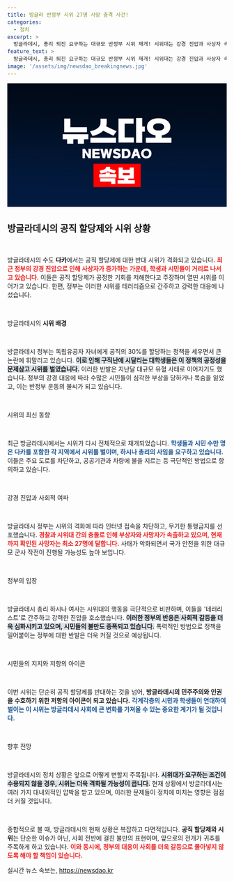 ```yaml
---
title: 방글라 반정부 시위 27명 사망 충격 사건!
categories:
  - 정치
excerpt: >
  방글라데시, 총리 퇴진 요구하는 대규모 반정부 시위 재개! 시위대는 강경 진압과 사상자 속에서도 저항을 멈추지 않으며, 국가 안보 위협으로 간주된 현 상황은 더욱 격화되고 있습니다. 지금, 그들이 원하는 것은 무엇일까요?
feature_text: >
  방글라데시, 총리 퇴진 요구하는 대규모 반정부 시위 재개! 시위대는 강경 진압과 사상자 속에서도 저항을 멈추지 않으며, 국가 안보 위협으로 간주된 현 상황은 더욱 격화되고 있습니다. 지금, 그들이 원하는 것은 무엇일까요?
image: '/assets/img/newsdao_breakingnews.jpg'
---
```


<p><img src="/assets/img/newsdao_breakingnews.jpg" alt="ontimetimes 속보" /></p>

<h2 data-ke-size="size26">방글라데시의 공직 할당제와 시위 상황</h2>

<p data-ke-size="size16">&nbsp;</p>

<p>방글라데시의 수도 <b>다카</b>에서는 공직 할당제에 대한 반대 시위가 격화되고 있습니다. <b><span style="color: #ee2323;">최근 정부의 강경 진압으로 인해 사상자가 증가하는 가운데, 학생과 시민들이 거리로 나서고 있습니다.</span></b> 이들은 공직 할당제가 공정한 기회를 저해한다고 주장하며 열띤 시위를 이어가고 있습니다. 한편, 정부는 이러한 시위를 테러리즘으로 간주하고 강력한 대응에 나섰습니다.</p>

<p data-ke-size="size16">&nbsp;</p>

<p>방글라데시의 <b>시위 배경</b></p>

<p data-ke-size="size16">&nbsp;</p>

<p>방글라데시 정부는 독립유공자 자녀에게 공직의 30%를 할당하는 정책을 세우면서 큰 논란에 휘말리고 있습니다. <b><span style="background-color: #21538527;">이로 인해 구직난에 시달리는 대학생들은 이 정책의 공정성을 문제삼고 시위를 벌였습니다.</span></b> 이러한 반발은 지난달 대규모 유혈 사태로 이어지기도 했습니다. 정부의 강경 대응에 따라 수많은 시민들이 심각한 부상을 당하거나 목숨을 잃었고, 이는 반정부 운동의 불씨가 되고 있습니다.</p>

<p data-ke-size="size16">&nbsp;</p>

<p>시위의 최신 동향</p>

<p data-ke-size="size16">&nbsp;</p>

<p>최근 방글라데시에서는 시위가 다시 전체적으로 재개되었습니다. <b><span style="color: #1a5490;">학생들과 시민 수만 명은 다카를 포함한 각 지역에서 시위를 벌이며, 하시나 총리의 사임을 요구하고 있습니다.</span></b> 이들은 주요 도로를 차단하고, 공공기관과 차량에 불을 지르는 등 극단적인 방법으로 항의하고 있습니다. </p>

<p data-ke-size="size16">&nbsp;</p>

<p>강경 진압과 사회적 여파</p>

<p data-ke-size="size16">&nbsp;</p>

<p>방글라데시 정부는 시위의 격화에 따라 인터넷 접속을 차단하고, 무기한 통행금지를 선포했습니다. <b><span style="color: #ee2323;">경찰과 시위대 간의 충돌로 인해 부상자와 사망자가 속출하고 있으며, 현재까지 확인된 사망자는 최소 27명에 달합니다.</span></b> 사태가 악화되면서 국가 안전을 위한 대규모 군사 작전이 진행될 가능성도 높아 보입니다.</p>

<p data-ke-size="size16">&nbsp;</p>

<p>정부의 입장</p>

<p data-ke-size="size16">&nbsp;</p>

<p>방글라데시 총리 하시나 여사는 시위대의 행동을 극단적으로 비판하며, 이들을 '테러리스트'로 간주하고 강력한 진압을 호소했습니다. <b><span style="background-color: #21538527;">이러한 정부의 반응은 사회적 갈등을 더욱 심화시키고 있으며, 시민들의 불만도 증폭되고 있습니다.</span></b> 폭력적인 방법으로 정책을 밀어붙이는 정부에 대한 반발은 더욱 커질 것으로 예상됩니다.</p>

<p data-ke-size="size16">&nbsp;</p>

<p>시민들의 지지와 저항의 아이콘</p>

<p data-ke-size="size16">&nbsp;</p>

<p>이번 시위는 단순히 공직 할당제를 반대하는 것을 넘어, <b>방글라데시의 민주주의와 인권을 수호하기 위한 저항의 아이콘이 되고 있습니다.</b> <b><span style="color: #1a5490;">각계각층의 시민과 학생들이 연대하여 벌이는 이 시위는 방글라데시 사회에 큰 변화를 가져올 수 있는 중요한 계기가 될 것입니다.</span></b></p>

<p data-ke-size="size16">&nbsp;</p>

<p>향후 전망</p>

<p data-ke-size="size16">&nbsp;</p>

<p>방글라데시의 정치 상황은 앞으로 어떻게 변할지 주목됩니다. <b><span style="background-color: #21538527;">시위대가 요구하는 조건이 수용되지 않을 경우, 시위는 더욱 격화될 가능성이 큽니다.</span></b> 현재 상황에서 방글라데시는 여러 가지 대내외적인 압박을 받고 있으며, 이러한 문제들이 정치에 미치는 영향은 점점 더 커질 것입니다. </p>

<p data-ke-size="size16">&nbsp;</p>

<p>종합적으로 볼 때, 방글라데시의 현재 상황은 복잡하고 다면적입니다. <b>공직 할당제와 시위</b>는 단순한 이슈가 아닌, 사회 전반에 걸친 불만의 표현이며, 앞으로의 전개가 귀추를 주목하게 하고 있습니다. <b><span style="color: #ee2323;">이와 동시에, 정부의 대응이 사회를 더욱 갈등으로 몰아넣지 않도록 해야 할 책임이 있습니다.</span></b></p>
실시간 뉴스 속보는, <a href="https://newsdao.kr" rel="dofollow">https://newsdao.kr</a>


